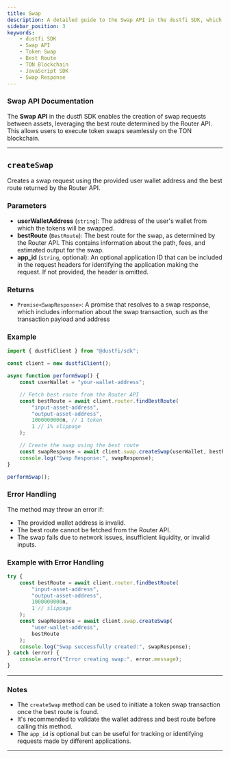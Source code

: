 ```yaml
---
title: Swap
description: A detailed guide to the Swap API in the dustfi SDK, which facilitates creating token swap requests on the TON blockchain.
sidebar_position: 3
keywords:
    - dustfi SDK
    - Swap API
    - Token Swap
    - Best Route
    - TON Blockchain
    - JavaScript SDK
    - Swap Response
---
```


### Swap API Documentation

The **Swap API** in the dustfi SDK enables the creation of swap requests between assets, leveraging the best route determined by the Router API. This allows users to execute token swaps seamlessly on the TON blockchain.

---

## `createSwap`

Creates a swap request using the provided user wallet address and the best route returned by the Router API.

### Parameters

-   **userWalletAddress** (`string`): The address of the user's wallet from which the tokens will be swapped.
-   **bestRoute** (`BestRoute`): The best route for the swap, as determined by the Router API. This contains information about the path, fees, and estimated output for the swap.
-   **app_id** (`string`, optional): An optional application ID that can be included in the request headers for identifying the application making the request. If not provided, the header is omitted.

### Returns

-   `Promise<SwapResponse>`: A promise that resolves to a swap response, which includes information about the swap transaction, such as the transaction payload and address

### Example

```typescript
import { dustfiClient } from "@dustfi/sdk";

const client = new dustfiClient();

async function performSwap() {
    const userWallet = "your-wallet-address";

    // Fetch best route from the Router API
    const bestRoute = await client.router.findBestRoute(
        "input-asset-address",
        "output-asset-address",
        1000000000n, // 1 token
        1 // 1% slippage
    );

    // Create the swap using the best route
    const swapResponse = await client.swap.createSwap(userWallet, bestRoute);
    console.log("Swap Response:", swapResponse);
}

performSwap();
```

### Error Handling

The method may throw an error if:

-   The provided wallet address is invalid.
-   The best route cannot be fetched from the Router API.
-   The swap fails due to network issues, insufficient liquidity, or invalid inputs.

### Example with Error Handling

```typescript
try {
    const bestRoute = await client.router.findBestRoute(
        "input-asset-address",
        "output-asset-address",
        1000000000n,
        1 // slippage
    );
    const swapResponse = await client.swap.createSwap(
        "user-wallet-address",
        bestRoute
    );
    console.log("Swap successfully created:", swapResponse);
} catch (error) {
    console.error("Error creating swap:", error.message);
}
```

---

### Notes

-   The `createSwap` method can be used to initiate a token swap transaction once the best route is found.
-   It's recommended to validate the wallet address and best route before calling this method.
-   The `app_id` is optional but can be useful for tracking or identifying requests made by different applications.

---
